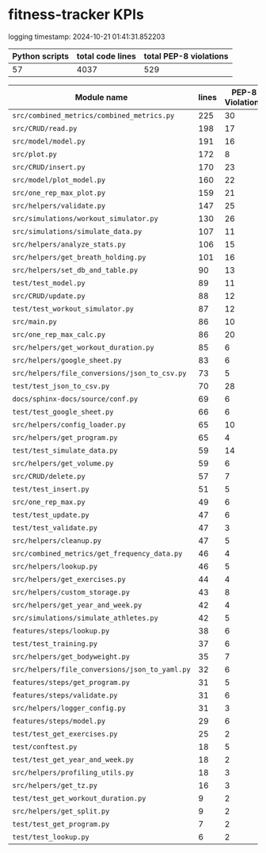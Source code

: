 # fitness-tracker KPIs

logging timestamp:
2024-10-21 01:41:31.852203

| Python scripts | total code lines | total PEP-8 violations |
| --- | --- | --- |
| 57| 4037 | 529 |

| Module name | lines | PEP-8 Violations |
| --- | --- | --- |
| `src/combined_metrics/combined_metrics.py` |        225 |                   30 |
| `src/CRUD/read.py                        ` |        198 |                   17 |
| `src/model/model.py                      ` |        191 |                   16 |
| `src/plot.py                             ` |        172 |                    8 |
| `src/CRUD/insert.py                      ` |        170 |                   23 |
| `src/model/plot_model.py                 ` |        160 |                   22 |
| `src/one_rep_max_plot.py                 ` |        159 |                   21 |
| `src/helpers/validate.py                 ` |        147 |                   25 |
| `src/simulations/workout_simulator.py    ` |        130 |                   26 |
| `src/simulations/simulate_data.py        ` |        107 |                   11 |
| `src/helpers/analyze_stats.py            ` |        106 |                   15 |
| `src/helpers/get_breath_holding.py       ` |        101 |                   16 |
| `src/helpers/set_db_and_table.py         ` |         90 |                   13 |
| `test/test_model.py                      ` |         89 |                   11 |
| `src/CRUD/update.py                      ` |         88 |                   12 |
| `test/test_workout_simulator.py          ` |         87 |                   12 |
| `src/main.py                             ` |         86 |                   10 |
| `src/one_rep_max_calc.py                 ` |         86 |                   20 |
| `src/helpers/get_workout_duration.py     ` |         85 |                    6 |
| `src/helpers/google_sheet.py             ` |         83 |                    6 |
| `src/helpers/file_conversions/json_to_csv.py` |         73 |                    5 |
| `test/test_json_to_csv.py                ` |         70 |                   28 |
| `docs/sphinx-docs/source/conf.py         ` |         69 |                    6 |
| `test/test_google_sheet.py               ` |         66 |                    6 |
| `src/helpers/config_loader.py            ` |         65 |                   10 |
| `src/helpers/get_program.py              ` |         65 |                    4 |
| `test/test_simulate_data.py              ` |         59 |                   14 |
| `src/helpers/get_volume.py               ` |         59 |                    6 |
| `src/CRUD/delete.py                      ` |         57 |                    7 |
| `test/test_insert.py                     ` |         51 |                    5 |
| `src/one_rep_max.py                      ` |         49 |                    6 |
| `test/test_update.py                     ` |         47 |                    6 |
| `test/test_validate.py                   ` |         47 |                    3 |
| `src/helpers/cleanup.py                  ` |         47 |                    5 |
| `src/combined_metrics/get_frequency_data.py` |         46 |                    4 |
| `src/helpers/lookup.py                   ` |         46 |                    5 |
| `src/helpers/get_exercises.py            ` |         44 |                    4 |
| `src/helpers/custom_storage.py           ` |         43 |                    8 |
| `src/helpers/get_year_and_week.py        ` |         42 |                    4 |
| `src/simulations/simulate_athletes.py    ` |         42 |                    5 |
| `features/steps/lookup.py                ` |         38 |                    6 |
| `test/test_training.py                   ` |         37 |                    6 |
| `src/helpers/get_bodyweight.py           ` |         35 |                    7 |
| `src/helpers/file_conversions/json_to_yaml.py` |         32 |                    6 |
| `features/steps/get_program.py           ` |         31 |                    5 |
| `features/steps/validate.py              ` |         31 |                    6 |
| `src/helpers/logger_config.py            ` |         31 |                    3 |
| `features/steps/model.py                 ` |         29 |                    6 |
| `test/test_get_exercises.py              ` |         25 |                    2 |
| `test/conftest.py                        ` |         18 |                    5 |
| `test/test_get_year_and_week.py          ` |         18 |                    2 |
| `src/helpers/profiling_utils.py          ` |         18 |                    3 |
| `src/helpers/get_tz.py                   ` |         16 |                    3 |
| `test/test_get_workout_duration.py       ` |          9 |                    2 |
| `src/helpers/get_split.py                ` |          9 |                    2 |
| `test/test_get_program.py                ` |          7 |                    2 |
| `test/test_lookup.py                     ` |          6 |                    2 |
